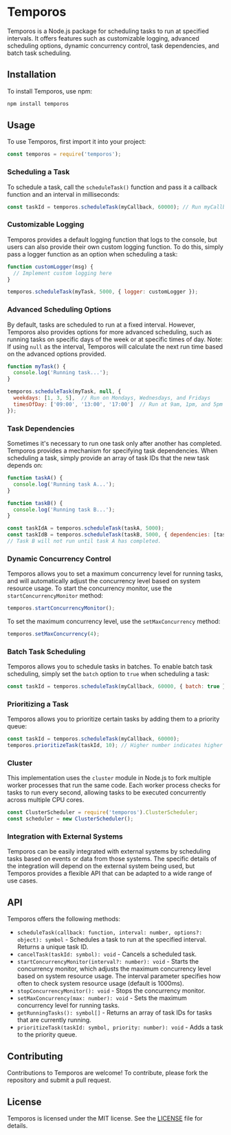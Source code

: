 # Temporos

Temporos is a Node.js package for scheduling tasks to run at specified intervals. It offers features such as customizable logging, advanced scheduling options, dynamic concurrency control, task dependencies, and batch task scheduling.

## Installation

To install Temporos, use npm:

```sh
npm install temporos
```

## Usage

To use Temporos, first import it into your project:

```javascript
const temporos = require('temporos');
```

### Scheduling a Task
To schedule a task, call the `scheduleTask()` function and pass it a callback function and an interval in milliseconds:

```javascript
const taskId = temporos.scheduleTask(myCallback, 60000); // Run myCallback every minute
```

### Customizable Logging
Temporos provides a default logging function that logs to the console, but users can also provide their own custom logging function. To do this, simply pass a logger function as an option when scheduling a task:

```javascript
function customLogger(msg) {
  // Implement custom logging here
}

temporos.scheduleTask(myTask, 5000, { logger: customLogger });
```

### Advanced Scheduling Options
By default, tasks are scheduled to run at a fixed interval. However, Temporos also provides options for more advanced scheduling, such as running tasks on specific days of the week or at specific times of day. Note: If using `null` as the interval, Temporos will calculate the next run time based on the advanced options provided.

```javascript
function myTask() {
  console.log('Running task...');
}

temporos.scheduleTask(myTask, null, {
  weekdays: [1, 3, 5],  // Run on Mondays, Wednesdays, and Fridays
  timesOfDay: ['09:00', '13:00', '17:00']  // Run at 9am, 1pm, and 5pm
});
```

### Task Dependencies
Sometimes it's necessary to run one task only after another has completed. Temporos provides a mechanism for specifying task dependencies. When scheduling a task, simply provide an array of task IDs that the new task depends on:

```javascript
function taskA() {
  console.log('Running task A...');
}

function taskB() {
  console.log('Running task B...');
}

const taskIdA = temporos.scheduleTask(taskA, 5000);
const taskIdB = temporos.scheduleTask(taskB, 5000, { dependencies: [taskIdA] });
// Task B will not run until task A has completed.
```

### Dynamic Concurrency Control
Temporos allows you to set a maximum concurrency level for running tasks, and will automatically adjust the concurrency level based on system resource usage. To start the concurrency monitor, use the `startConcurrencyMonitor` method:

```javascript
temporos.startConcurrencyMonitor();
```

To set the maximum concurrency level, use the `setMaxConcurrency` method:

```javascript
temporos.setMaxConcurrency(4);
```

### Batch Task Scheduling
Temporos allows you to schedule tasks in batches. To enable batch task scheduling, simply set the `batch` option to `true` when scheduling a task:

```javascript
const taskId = temporos.scheduleTask(myCallback, 60000, { batch: true });
```

### Prioritizing a Task
Temporos allows you to prioritize certain tasks by adding them to a priority queue:

```javascript
const taskId = temporos.scheduleTask(myCallback, 60000);
temporos.prioritizeTask(taskId, 10); // Higher number indicates higher priority
```

### Cluster
This implementation uses the `cluster` module in Node.js to fork multiple worker processes that run the same code. Each worker process checks for tasks to run every second, allowing tasks to be executed concurrently across multiple CPU cores.

```javascript
const ClusterScheduler = require('temporos').ClusterScheduler;
const scheduler = new ClusterScheduler();
```

### Integration with External Systems
Temporos can be easily integrated with external systems by scheduling tasks based on events or data from those systems. The specific details of the integration will depend on the external system being used, but Temporos provides a flexible API that can be adapted to a wide range of use cases.

## API
Temporos offers the following methods:

- `scheduleTask(callback: function, interval: number, options?: object): symbol` - Schedules a task to run at the specified interval. Returns a unique task ID.
- `cancelTask(taskId: symbol): void` - Cancels a scheduled task.
- `startConcurrencyMonitor(interval?: number): void` - Starts the concurrency monitor, which adjusts the maximum concurrency level based on system resource usage. The interval parameter specifies how often to check system resource usage (default is 1000ms).
- `stopConcurrencyMonitor(): void` - Stops the concurrency monitor.
- `setMaxConcurrency(max: number): void` - Sets the maximum concurrency level for running tasks.
- `getRunningTasks(): symbol[]` - Returns an array of task IDs for tasks that are currently running.
- `prioritizeTask(taskId: symbol, priority: number): void` - Adds a task to the priority queue.

## Contributing
Contributions to Temporos are welcome! To contribute, please fork the repository and submit a pull request.

## License
Temporos is licensed under the MIT license. See the [LICENSE](https://github.com/aledlb8/temporos/blob/main/LICENSE) file for details.